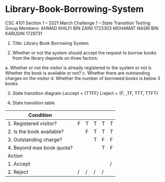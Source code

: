 # Library-Book-Borrowing-System

CSC 4101 Section 1 – 2021 March
Challenge 1 – State Transition Testing
Group Members:
AHMAD KHILFI BIN ZAINI 1723303
MOHAMAT NASRI BIN KARUDIN 1729731

1. Title: Library Book Borrowing System

2. Whether or not the system should accept the request to borrow books from the library depends on three factors:

a. Whether or not the visitor is already registered to the system or not
b. Whether the book is available or not?
c. Whether there are outstanding charges on the visitor
d. Whether the number of borrowed books is below 3 books


3. State transition diagram
Laccept = {TTFF}
Lreject = {F, ,TF, TTT, TTFT}


4. State transition table

| Condition                 	|   	|   	|   	|   	|   	|
|---------------------------	|---	|---	|---	|---	|---	|
| 1. Registered visitor?    	| F 	| T 	| T 	| T 	| T 	|
| 2. Is the book available? 	|   	| F 	| T 	| T 	| T 	|
| 3. Outstanding charge?    	|   	|   	| T 	| F 	| F 	|
| 4. Beyond max book quota? 	|   	|   	|   	| T 	| F 	|
| Action                    	|   	|   	|   	|   	|   	|
| 1. Accept                 	|   	|   	|   	|   	| / 	|
| 2. Reject                 	| / 	| / 	| / 	| / 	|   	|
